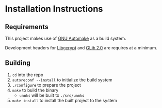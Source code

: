 # Installation Instructions

## Requirements

This project makes use of [GNU Automake](https://www.gnu.org/software/automake/) as a build system.

Development headers for [Libgcrypt](https://www.gnupg.org/software/libgcrypt/index.html) and [GLib 2.0](https://docs.gtk.org/glib/)
are requires at a minimum.

## Building

1. `cd` into the repo
2. `autoreconf --install` to initialize the build system
3. `./configure` to prepare the project
4. `make` to build the binary
   - `unnks` will be built to `./src/unnks`
5. `make install` to install the built project to the system
